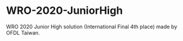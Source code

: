 # WRO-2020-JuniorHigh
WRO 2020 Junior High solution (International Final 4th place) made by OFDL Taiwan.
